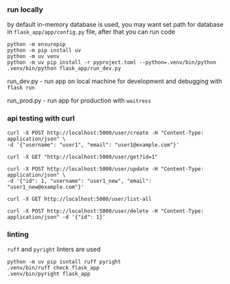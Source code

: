### run locally

by default in-memory database is used, you may want set path for database in `flask_app/app/config.py` file, after that you can run code

```shell
python -m ensurepip
python -m pip install uv
python -m uv venv
python -m uv pip install -r pyproject.toml --python=.venv/bin/python
.venv/bin/python flask_app/run_dev.py
```
run_dev.py - run app on local machine for development and debugging with `flask run`

run_prod.py - run app for production with `waitress`

### api testing with curl


```shell
curl -X POST http://localhost:5000/user/create -H "Content-Type: application/json" \
-d '{"username": "user1", "email": "user1@example.com"}'
```

```shell
curl -X GET "http://localhost:5000/user/get?id=1"
```

```shell
curl -X POST http://localhost:5000/user/update -H "Content-Type: application/json" \
-d '{"id": 1, "username": "user1_new", "email": "user1_new@example.com"}'
```

```shell
curl -X GET http://localhost:5000/user/list-all
```

```shell
curl -X POST http://localhost:5000/user/delete -H "Content-Type: application/json" -d '{"id": 1}'
```

### linting

`ruff` and `pyright` linters are used


```shell
python -m uv pip isntall ruff pyright
.venv/bin/ruff check flask_app
.venv/bin/pyright flask_app
```

